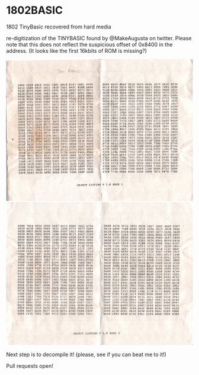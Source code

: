 # 1802BASIC
1802 TinyBasic recovered from hard media

re-digitization of the TINYBASIC found by @MakeAugusta on twitter.
Please note that this does not reflect the suspicious offset of 0x8400 in the address.
(It looks like the first 16kbits of ROM is missing?)


![](1802_tinybasic_p1.jpeg)
![](1802_tinybasic_p2.jpeg)

Next step is to decompile it! (please, see if you can beat me to it!)

Pull requests open!
